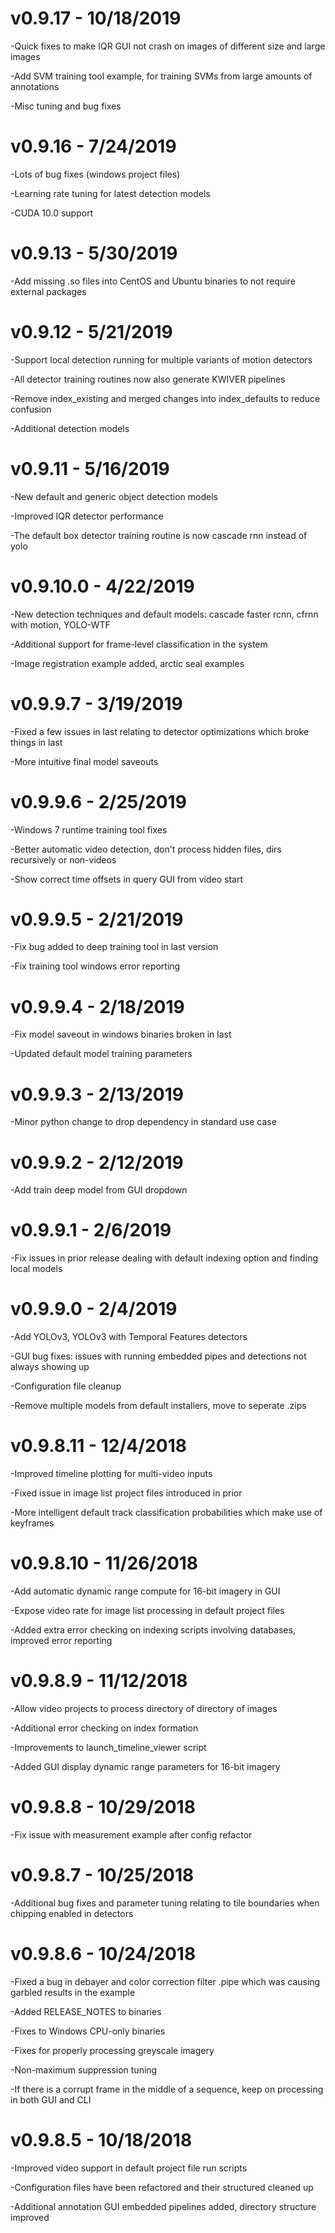 
v0.9.17 - 10/18/2019
====================


-Quick fixes to make IQR GUI not crash on images of different size and large images


-Add SVM training tool example, for training SVMs from large amounts of annotations


-Misc tuning and bug fixes



v0.9.16 - 7/24/2019
===================


-Lots of bug fixes (windows project files)


-Learning rate tuning for latest detection models


-CUDA 10.0 support



v0.9.13 - 5/30/2019
===================


-Add missing .so files into CentOS and Ubuntu binaries to not require external packages



v0.9.12 - 5/21/2019
===================


-Support local detection running for multiple variants of motion detectors


-All detector training routines now also generate KWIVER pipelines


-Remove index_existing and merged changes into index_defaults to reduce confusion


-Additional detection models



v0.9.11 - 5/16/2019
===================


-New default and generic object detection models


-Improved IQR detector performance


-The default box detector training routine is now cascade rnn instead of yolo



v0.9.10.0 - 4/22/2019
=====================


-New detection techniques and default models: cascade faster rcnn, cfrnn with motion, YOLO-WTF


-Additional support for frame-level classification in the system


-Image registration example added, arctic seal examples



v0.9.9.7 - 3/19/2019
====================


-Fixed a few issues in last relating to detector optimizations which broke things in last


-More intuitive final model saveouts


v0.9.9.6 - 2/25/2019
====================


-Windows 7 runtime training tool fixes


-Better automatic video detection, don't process hidden files, dirs recursively or non-videos


-Show correct time offsets in query GUI from video start


v0.9.9.5 - 2/21/2019
====================


-Fix bug added to deep training tool in last version


-Fix training tool windows error reporting


v0.9.9.4 - 2/18/2019
====================


-Fix model saveout in windows binaries broken in last


-Updated default model training parameters


v0.9.9.3 - 2/13/2019
====================


-Minor python change to drop dependency in standard use case


v0.9.9.2 - 2/12/2019
====================


-Add train deep model from GUI dropdown


v0.9.9.1 - 2/6/2019
===================


-Fix issues in prior release dealing with default indexing option and finding local models


v0.9.9.0 - 2/4/2019
===================


-Add YOLOv3, YOLOv3 with Temporal Features detectors


-GUI bug fixes: issues with running embedded pipes and detections not always showing up


-Configuration file cleanup


-Remove multiple models from default installers, move to seperate .zips



v0.9.8.11 - 12/4/2018
=====================


-Improved timeline plotting for multi-video inputs


-Fixed issue in image list project files introduced in prior


-More intelligent default track classification probabilities which make use of keyframes



v0.9.8.10 - 11/26/2018
======================


-Add automatic dynamic range compute for 16-bit imagery in GUI


-Expose video rate for image list processing in default project files


-Added extra error checking on indexing scripts involving databases, improved error reporting



v0.9.8.9 - 11/12/2018
=====================


-Allow video projects to process directory of directory of images


-Additional error checking on index formation


-Improvements to launch_timeline_viewer script


-Added GUI display dynamic range parameters for 16-bit imagery



v0.9.8.8 - 10/29/2018
=====================


-Fix issue with measurement example after config refactor



v0.9.8.7 - 10/25/2018
=====================


-Additional bug fixes and parameter tuning relating to tile boundaries when chipping enabled in detectors



v0.9.8.6 - 10/24/2018
=====================


-Fixed a bug in debayer and color correction filter .pipe which was causing garbled results in the example


-Added RELEASE_NOTES to binaries


-Fixes to Windows CPU-only binaries


-Fixes for properly processing greyscale imagery


-Non-maximum suppression tuning


-If there is a corrupt frame in the middle of a sequence, keep on processing in both GUI and CLI



v0.9.8.5 - 10/18/2018
=====================


-Improved video support in default project file run scripts


-Configuration files have been refactored and their structured cleaned up


-Additional annotation GUI embedded pipelines added, directory structure improved
